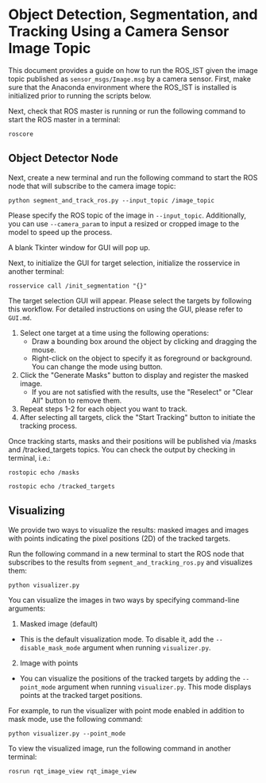 # Object Detection, Segmentation, and Tracking Using a Camera Sensor Image Topic
This document provides a guide on how to run the ROS_IST given the image topic published as ```sensor_msgs/Image.msg``` by a camera sensor.
First, make sure that the Anaconda environment where the ROS_IST is installed is initialized prior to running the scripts below.

Next, check that ROS master is running or run the following command to start the ROS master in a terminal:
```
roscore
```

## Object Detector Node
Next, create a new terminal and run the following command to start the ROS node that will subscribe to the camera image topic:
```
python segment_and_track_ros.py --input_topic /image_topic
```
Please specify the ROS topic of the image in `--input_topic`. Additionally, you can use `--camera_param` to input a resized or cropped image to the model to speed up the process.

A blank Tkinter window for GUI will pop up.

Next,  to initialize the GUI for target selection, initialize the rosservice in another terminal:
```
rosservice call /init_segmentation "{}"
```
The target selection GUI will appear. Please select the targets by following this workflow. For detailed instructions on using the GUI, please refer to `GUI.md`.

1. Select one target at a time using the following operations:
    * Draw a bounding box around the object by clicking and dragging the mouse.
    * Right-click on the object to specify it as foreground or background. You can change the mode using button.
1. Click the "Generate Masks" button to display and register the masked image. 
    * If you are not satisfied with the results, use the "Reselect" or "Clear All" button to remove them.
1. Repeat steps 1-2 for each object you want to track.
1. After selecting all targets, click the "Start Tracking" button to initiate the tracking process.

Once tracking starts, masks and their positions will be published via /masks and /tracked_targets topics.
You can check the output by checking in terminal, i.e.:
```
rostopic echo /masks

rostopic echo /tracked_targets
```

## Visualizing
We provide two ways to visualize the results: masked images and images with points indicating the pixel positions (2D) of the tracked targets.

Run the following command in a new terminal to start the ROS node that subscribes to the results from `segment_and_tracking_ros.py` and visualizes them:
```
python visualizer.py
```

You can visualize the images in two ways by specifying command-line arguments:
1. Masked image (default)
* This is the default visualization mode. To disable it, add the `--disable_mask_mode` argument when running `visualizer.py`.
2. Image with points
* You can visualize the positions of the tracked targets by adding the `--point_mode` argument when running `visualizer.py`. This mode displays points at the tracked target positions.

For example, to run the visualizer with point mode enabled in addition to mask mode, use the following command:
```
python visualizer.py --point_mode
```
To view the visualized image, run the following command in another terminal:
```
rosrun rqt_image_view rqt_image_view 
```
